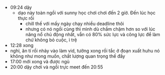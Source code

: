 - 09:24 dậy
	- dạo này toàn ngồi với sunny học chơi chơi đến 2 giờ. Đến lúc học thực rồi
		- chill thế với mấy ngày chạy nhiều deadline thôi
		- nhưng có nó ngồi cùng thì mình dù chầm chậm hơn so với lúc năng nổ chủ động nhất, vẫn có 80% sức lực và công lực để làm chứ không bỏ cuộc, ì trệ
- 12:28 xong
- nghỉ, ăn tí rồi nhảy vào làm vid, tưởng xong rồi tắc ở đoạn xuất huhu nó không như mong muốn, chất lượng quan trọng thế đấy
- 17:00 mới xong và được ngủ
- 20:00 dậy chơi và ngồi trực meet đến 20:55